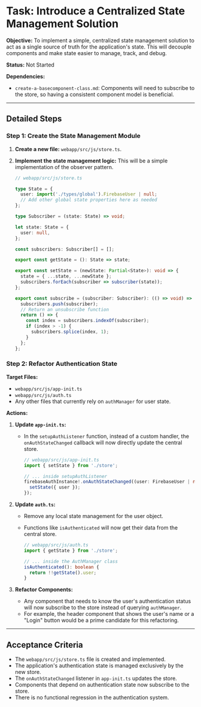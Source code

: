 # Task: Introduce a Centralized State Management Solution

**Objective:** To implement a simple, centralized state management solution to act as a single source of truth for the application's state. This will decouple components and make state easier to manage, track, and debug.

**Status:** Not Started

**Dependencies:**
*   `create-a-basecomponent-class.md`: Components will need to subscribe to the store, so having a consistent component model is beneficial.

---

## Detailed Steps

### Step 1: Create the State Management Module

1.  **Create a new file:** `webapp/src/js/store.ts`.
2.  **Implement the state management logic:** This will be a simple implementation of the observer pattern.

    ```typescript
    // webapp/src/js/store.ts

    type State = {
      user: import('./types/global').FirebaseUser | null;
      // Add other global state properties here as needed
    };

    type Subscriber = (state: State) => void;

    let state: State = {
      user: null,
    };

    const subscribers: Subscriber[] = [];

    export const getState = (): State => state;

    export const setState = (newState: Partial<State>): void => {
      state = { ...state, ...newState };
      subscribers.forEach(subscriber => subscriber(state));
    };

    export const subscribe = (subscriber: Subscriber): (() => void) => {
      subscribers.push(subscriber);
      // Return an unsubscribe function
      return () => {
        const index = subscribers.indexOf(subscriber);
        if (index > -1) {
          subscribers.splice(index, 1);
        }
      };
    };
    ```

### Step 2: Refactor Authentication State

**Target Files:**
*   `webapp/src/js/app-init.ts`
*   `webapp/src/js/auth.ts`
*   Any other files that currently rely on `authManager` for user state.

**Actions:**

1.  **Update `app-init.ts`:**
    *   In the `setupAuthListener` function, instead of a custom handler, the `onAuthStateChanged` callback will now directly update the central store.

        ```typescript
        // webapp/src/js/app-init.ts
        import { setState } from './store';

        // ... inside setupAuthListener
        firebaseAuthInstance!.onAuthStateChanged((user: FirebaseUser | null) => {
          setState({ user });
        });
        ```

2.  **Update `auth.ts`:**
    *   Remove any local state management for the user object.
    *   Functions like `isAuthenticated` will now get their data from the central store.

        ```typescript
        // webapp/src/js/auth.ts
        import { getState } from './store';

        // ... inside the AuthManager class
        isAuthenticated(): boolean {
          return !!getState().user;
        }
        ```

3.  **Refactor Components:**
    *   Any component that needs to know the user's authentication status will now subscribe to the store instead of querying `authManager`.
    *   For example, the header component that shows the user's name or a "Login" button would be a prime candidate for this refactoring.

---

## Acceptance Criteria

*   The `webapp/src/js/store.ts` file is created and implemented.
*   The application's authentication state is managed exclusively by the new store.
*   The `onAuthStateChanged` listener in `app-init.ts` updates the store.
*   Components that depend on authentication state now subscribe to the store.
*   There is no functional regression in the authentication system.